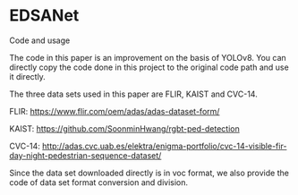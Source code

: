 # EDSANet
Code and usage

The code in this paper is an improvement on the basis of YOLOv8. You can directly copy the code done in this project to the original code path and use it directly.

The three data sets used in this paper are FLIR, KAIST and CVC-14. 

FLIR: https://www.flir.com/oem/adas/adas-dataset-form/

KAIST: https://github.com/SoonminHwang/rgbt-ped-detection

CVC-14: http://adas.cvc.uab.es/elektra/enigma-portfolio/cvc-14-visible-fir-day-night-pedestrian-sequence-dataset/

Since the data set downloaded directly is in voc format, we also provide the code of data set format conversion and division.
